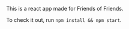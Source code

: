 This is a react app made for Friends of Friends.


To check it out, run `npm install && npm start`. 
